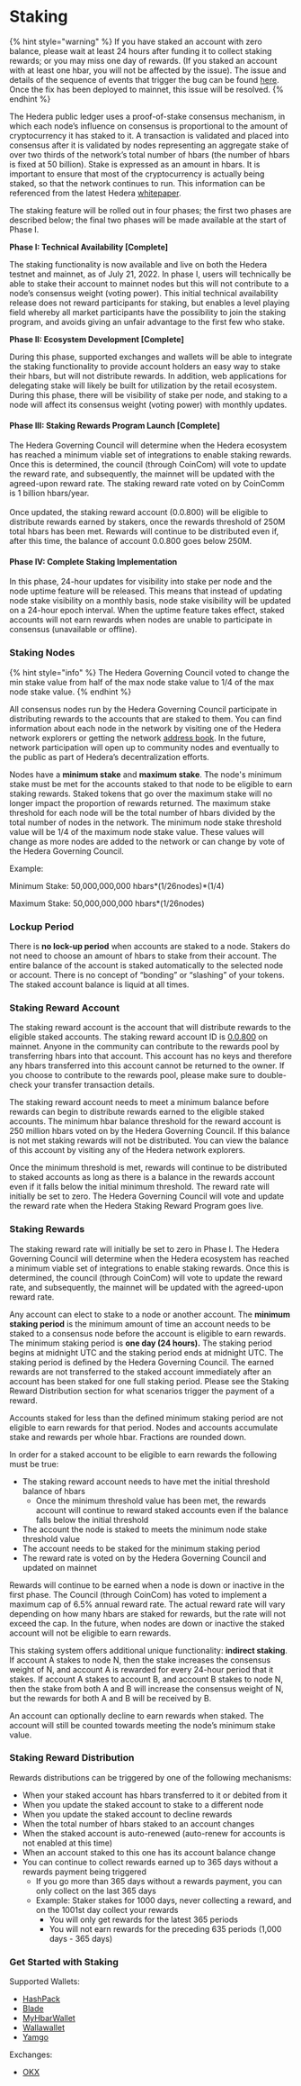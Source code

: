 # Staking

{% hint style="warning" %}
If you have staked an account with zero balance, please wait at least 24 hours after funding it to collect staking rewards; or you may miss one day of rewards. (If you staked an account with at least one hbar, you will not be affected by the issue). The issue and details of the sequence of events that trigger the bug can be found [here](https://github.com/hashgraph/hedera-services/issues/4269). Once the fix has been deployed to mainnet, this issue will be resolved.
{% endhint %}

The Hedera public ledger uses a proof-of-stake consensus mechanism, in which each node’s influence on consensus is proportional to the amount of cryptocurrency it has staked to it. A transaction is validated and placed into consensus after it is validated by nodes representing an aggregate stake of over two thirds of the network’s total number of hbars (the number of hbars is fixed at 50 billion). Stake is expressed as an amount in hbars. It is important to ensure that most of the cryptocurrency is actually being staked, so that the network continues to run. This information can be referenced from the latest Hedera [whitepaper](https://hedera.com/hh\_whitepaper\_v2.1-20200815.pdf).

The staking feature will be rolled out in four phases; the first two phases are described below; the final two phases will be made available at the start of Phase I.

**Phase I: Technical Availability \[Complete]**

The staking functionality is now available and live on both the Hedera testnet and mainnet, as of July 21, 2022. In phase I, users will technically be able to stake their account to mainnet nodes but this will not contribute to a node’s consensus weight (voting power). This initial technical availability release does not reward participants for staking, but enables a level playing field whereby all market participants have the possibility to join the staking program, and avoids giving an unfair advantage to the first few who stake.

**Phase II: Ecosystem Development  \[Complete]**

During this phase, supported exchanges and wallets will be able to integrate the staking functionality to provide account holders an easy way to stake their hbars, but will not distribute rewards. In addition, web applications for delegating stake will likely be built for utilization by the retail ecosystem. During this phase, there will be visibility of stake per node, and staking to a node will affect its consensus weight (voting power) with monthly updates.

#### **Phase III: Staking Rewards Program Launch \[Complete]**

The Hedera Governing Council will determine when the Hedera ecosystem has reached a minimum viable set of integrations to enable staking rewards. Once this is determined, the council (through CoinCom) will vote to update the reward rate, and subsequently, the mainnet will be updated with the agreed-upon reward rate. The staking reward rate voted on by CoinComm is 1 billion hbars/year. \
\
Once updated, the staking reward account (0.0.800) will be eligible to distribute rewards earned by stakers, once the rewards threshold of 250M total hbars has been met. Rewards will continue to be distributed even if, after this time, the balance of account 0.0.800 goes below 250M.

#### Phase IV: Complete Staking Implementation

In this phase, 24-hour updates for visibility into stake per node and the node uptime feature will be released. This means that instead of updating node stake visibility on a monthly basis, node stake visibility will be updated on a 24-hour epoch interval. When the uptime feature takes effect, staked accounts will not earn rewards when nodes are unable to participate in consensus (unavailable or offline).

### **Staking Nodes**

{% hint style="info" %}
The Hedera Governing Council voted to change the min stake value from half of the max node stake value to 1/4 of the max node stake value.
{% endhint %}

All consensus nodes run by the Hedera Governing Council participate in distributing rewards to the accounts that are staked to them. You can find information about each node in the network by visiting one of the Hedera network explorers or getting the network [address book](../docs/mirror-node-api/rest-api.md#api-v1-network-nodes). In the future, network participation will open up to community nodes and eventually to the public as part of Hedera’s decentralization efforts.

Nodes have a **minimum stake** and **maximum stake**. The node's minimum stake must be met for the accounts staked to that node to be eligible to earn staking rewards. Staked tokens that go over the maximum stake will no longer impact the proportion of rewards returned. The maximum stake threshold for each node will be the total number of hbars divided by the total number of nodes in the network. The minimum node stake threshold value will be 1/4 of the maximum node stake value. These values will change as more nodes are added to the network or can change by vote of the Hedera Governing Council.

Example:

Minimum Stake: ​50,000,000,000 hbars\*(1/26nodes)\*(1/4)

Maximum Stake: ​50,000,000,000 hbars\*(1/26nodes)

### **Lockup Period**

There is **no lock-up period** when accounts are staked to a node. Stakers do not need to choose an amount of hbars to stake from their account. The entire balance of the account is staked automatically to the selected node or account. There is no concept of “bonding” or “slashing” of your tokens. The staked account balance is liquid at all times.

### **Staking Reward Account**

The staking reward account is the account that will distribute rewards to the eligible staked accounts. The staking reward account ID is [0.0.800](https://hashscan.io/#/mainnet/account/0.0.800?type=) on mainnet. Anyone in the community can contribute to the rewards pool by transferring hbars into that account. This account has no keys and therefore any hbars transferred into this account cannot be returned to the owner. If you choose to contribute to the rewards pool, please make sure to double-check your transfer transaction details.

The staking reward account needs to meet a minimum balance before rewards can begin to distribute rewards earned to the eligible staked accounts. The minimum hbar balance threshold for the reward account is 250 million hbars voted on by the Hedera Governing Council. If this balance is not met staking rewards will not be distributed. You can view the balance of this account by visiting any of the Hedera network explorers.

Once the minimum threshold is met, rewards will continue to be distributed to staked accounts as long as there is a balance in the rewards account even if it falls below the initial minimum threshold. The reward rate will initially be set to zero. The Hedera Governing Council will vote and update the reward rate when the Hedera Staking Reward Program goes live.&#x20;

### **Staking Rewards**

The staking reward rate will initially be set to zero in Phase I. The Hedera Governing Council will determine when the Hedera ecosystem has reached a minimum viable set of integrations to enable staking rewards. Once this is determined, the council (through CoinCom) will vote to update the reward rate, and subsequently, the mainnet will be updated with the agreed-upon reward rate.

Any account can elect to stake to a node or another account. The **minimum staking period** is the minimum amount of time an account needs to be staked to a consensus node before the account is eligible to earn rewards. The minimum staking period is **one day (24 hours).** The staking period begins at midnight UTC and the staking period ends at midnight UTC. The staking period is defined by the Hedera Governing Council. The earned rewards are not transferred to the staked account immediately after an account has been staked for one full staking period. Please see the Staking Reward Distribution section for what scenarios trigger the payment of a reward.

Accounts staked for less than the defined minimum staking period are not eligible to earn rewards for that period. Nodes and accounts accumulate stake and rewards per whole hbar. Fractions are rounded down.

In order for a staked account to be eligible to earn rewards the following must be true:

* The staking reward account needs to have met the initial threshold balance of hbars
  * Once the minimum threshold value has been met, the rewards account will continue to reward staked accounts even if the balance falls below the initial threshold
* The account the node is staked to meets the minimum node stake threshold value
* The account needs to be staked for the minimum staking period
* The reward rate is voted on by the Hedera Governing Council and updated on mainnet

Rewards will continue to be earned when a node is down or inactive in the first phase. The Council (through CoinCom) has voted to implement a maximum cap of 6.5% annual reward rate. The actual reward rate will vary depending on how many hbars are staked for rewards, but the rate will not exceed the cap. In the future, when nodes are down or inactive the staked account will not be eligible to earn rewards.

This staking system offers additional unique functionality: **indirect staking**. If account A stakes to node N, then the stake increases the consensus weight of N, and account A is rewarded for every 24-hour period that it stakes. If account A stakes to account B, and account B stakes to node N, then the stake from both A and B will increase the consensus weight of N, but the rewards for both A and B will be received by B.

An account can optionally decline to earn rewards when staked. The account will still be counted towards meeting the node’s minimum stake value.

### **Staking Reward Distribution**

Rewards distributions can be triggered by one of the following mechanisms:

* When your staked account has hbars transferred to it or debited from it
* When you update the staked account to stake to a different node
* When you update the staked account to decline rewards
* When the total number of hbars staked to an account changes
* When the staked account is auto-renewed (auto-renew for accounts is not enabled at this time)
* When an account staked to this one has its account balance change
* You can continue to collect rewards earned up to 365 days without a rewards payment being triggered
  * If you go more than 365 days without a rewards payment, you can only collect on the last 365 days
  * Example: Staker stakes for 1000 days, never collecting a reward, and on the 1001st day collect your rewards
    * You will only get rewards for the latest 365 periods
    * You will not earn rewards for the preceding 635 periods (1,000 days - 365 days)

### Get Started with Staking

Supported Wallets:

* [HashPack](https://www.hashpack.app/post/staking-with-hashpack)
* [Blade](https://www.bladewallet.io/)
* [MyHbarWallet](https://myhbarwallet.com/)
* [Wallawallet ](https://wallawallet.com/2022/07/21/how-to-stake-hbar/)
* [Yamgo](https://yamgo.com/)

Exchanges:

* [OKX](https://www.okx.com/support/hc/en-us/articles/9824479181709-Win-up-to-72-APY-with-Hedera-HBAR-Staking)
